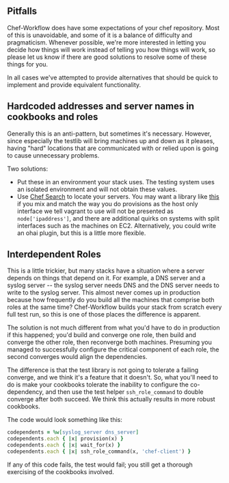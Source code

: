 Pitfalls
--------

Chef-Workflow does have some expectations of your chef repository. Most of this
is unavoidable, and some of it is a balance of difficulty and pragmaticism.
Whenever possible, we're more interested in letting you decide how things will
work instead of telling you how things will work, so please let us know if
there are good solutions to resolve some of these things for you.

In all cases we've attempted to provide alternatives that should be quick to
implement and provide equivalent functionality.

Hardcoded addresses and server names in cookbooks and roles
-----------------------------------------------------------

Generally this is an anti-pattern, but sometimes it's necessary. However, since
especially the testlib will bring machines up and down as it pleases, having
"hard" locations that are communicated with or relied upon is going to cause
unnecessary problems.

Two solutions:

* Put these in an environment your stack uses. The testing system uses an
  isolated environment and will not obtain these values.
* Use [Chef Search](http://docs.opscode.com/chef/essentials_search.html) to
  locate your servers. You may want a library like
  [this](https://gist.github.com/51abe87002c04bc07c97) if you mix and match the
  way you do provisions as the host only interface we tell vagrant to use will
  not be presented as `node['ipaddress']`, and there are additional quirks on
  systems with split interfaces such as the machines on EC2. Alternatively,
  you could write an ohai plugin, but this is a little more flexible.

Interdependent Roles
--------------------

This is a little trickier, but many stacks have a situation where a server
depends on things that depend on it. For example, a DNS server and a syslog
server -- the syslog server needs DNS and the DNS server needs to write to the
syslog server. This almost never comes up in production because how frequently
do you build all the machines that comprise both roles at the same time?
Chef-Workflow builds your stack from scratch every full test run, so this is
one of those places the difference is apparent.

The solution is not much different from what you'd have to do in production if
this happened; you'd build and converge one role, then build and converge the
other role, then reconverge both machines. Presuming you managed to
successfully configure the critical component of each role, the second
converges would align the dependencies.

The difference is that the test library is not going to tolerate a failing
converge, and we think it's a feature that it doesn't. So, what you'll need to
do is make your cookbooks tolerate the inability to configure the
co-dependency, and then use the test helper `ssh_role_command` to double
converge after both succeed. We think this actually results in more robust
cookbooks.

The code would look something like this:

```ruby
codependents = %w[syslog_server dns_server]
codependents.each { |x| provision(x) }
codependents.each { |x| wait_for(x) }
codependents.each { |x| ssh_role_command(x, 'chef-client') }
```

If any of this code fails, the test would fail; you still get a thorough
exercising of the cookbooks involved.
